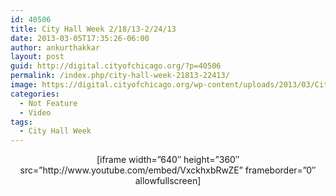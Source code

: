 ```yaml
---
id: 40506
title: City Hall Week 2/18/13-2/24/13
date: 2013-03-05T17:35:26-06:00
author: ankurthakkar
layout: post
guid: http://digital.cityofchicago.org/?p=40506
permalink: /index.php/city-hall-week-21813-22413/
image: https://digital.cityofchicago.org/wp-content/uploads/2013/03/CityHallWeek6.png
categories:
  - Not Feature
  - Video
tags:
  - City Hall Week
---
```

<p style="text-align: center;">
  [iframe width=&#8221;640&#8243; height=&#8221;360&#8243; src=&#8221;http://www.youtube.com/embed/VxckhxbRwZE&#8221; frameborder=&#8221;0&#8243; allowfullscreen]
</p>